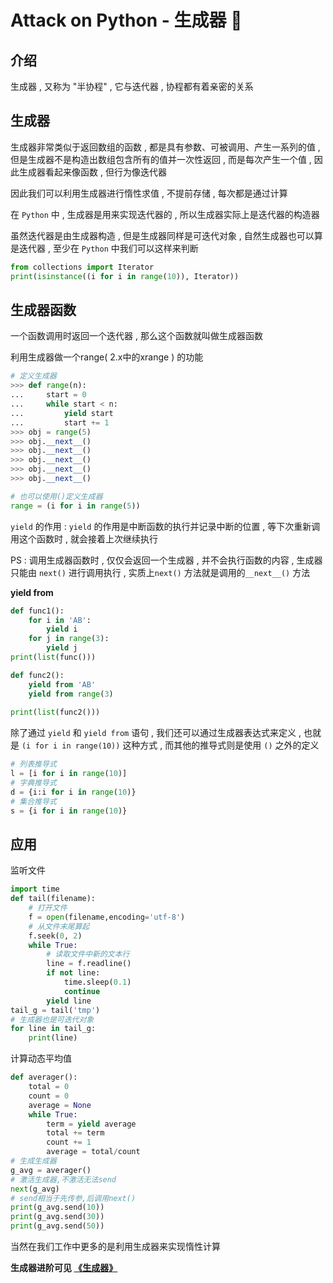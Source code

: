 #  Attack on Python - 生成器 🐍








<extoc></extoc>

## 介绍

生成器 , 又称为 "半协程" , 它与迭代器 , 协程都有着亲密的关系

## 生成器

生成器非常类似于返回数组的函数 , 都是具有参数、可被调用、产生一系列的值 , 但是生成器不是构造出数组包含所有的值并一次性返回 , 而是每次产生一个值 , 因此生成器看起来像函数 , 但行为像迭代器

因此我们可以利用生成器进行惰性求值 , 不提前存储 , 每次都是通过计算

在 `Python` 中 , 生成器是用来实现迭代器的 , 所以生成器实际上是迭代器的构造器

虽然迭代器是由生成器构造 , 但是生成器同样是可迭代对象 , 自然生成器也可以算是迭代器 , 至少在 `Python` 中我们可以这样来判断

```python
from collections import Iterator
print(isinstance((i for i in range(10)), Iterator))
```

## 生成器函数 

一个函数调用时返回一个迭代器 , 那么这个函数就叫做生成器函数

利用生成器做一个range( 2.x中的xrange ) 的功能

```python
# 定义生成器
>>> def range(n):
...		start = 0
... 	while start < n:
... 		yield start
...			start += 1
>>> obj = range(5)
>>> obj.__next__()
>>> obj.__next__()
>>> obj.__next__()
>>> obj.__next__()
>>> obj.__next__()

# 也可以使用()定义生成器
range = (i for i in range(5))
```

`yield` 的作用 :  `yield` 的作用是中断函数的执行并记录中断的位置 , 等下次重新调用这个函数时 , 就会接着上次继续执行

PS : 调用生成器函数时 , 仅仅会返回一个生成器 , 并不会执行函数的内容 , 生成器只能由 `next()`  进行调用执行 , 实质上`next()` 方法就是调用的` __next__() `  方法

**yield from**

```python
def func1():
    for i in 'AB':
        yield i
    for j in range(3):
        yield j
print(list(func()))

def func2():
    yield from 'AB'
    yield from range(3)
    
print(list(func2()))
```

除了通过 `yield` 和 `yield from` 语句 , 我们还可以通过生成器表达式来定义 , 也就是 `(i for i in range(10))` 这种方式 , 而其他的推导式则是使用 `()` 之外的定义 

```python
# 列表推导式
l = [i for i in range(10)]
# 字典推导式
d = {i:i for i in range(10)}
# 集合推导式
s = {i for i in range(10)}
```

## 应用

监听文件

```python
import time
def tail(filename):
    # 打开文件
    f = open(filename,encoding='utf-8')
    # 从文件末尾算起
    f.seek(0, 2) 
    while True:
        # 读取文件中新的文本行
        line = f.readline()  
        if not line:
            time.sleep(0.1)
            continue
        yield line
tail_g = tail('tmp')
# 生成器也是可迭代对象
for line in tail_g:
    print(line)
```

计算动态平均值

```python
def averager():
	total = 0
    count = 0
    average = None
    while True:
        term = yield average
        total += term
        count += 1
        average = total/count
# 生成生成器
g_avg = averager()
# 激活生成器,不激活无法send
next(g_avg)
# send相当于先传参,后调用next()
print(g_avg.send(10))
print(g_avg.send(30))
print(g_avg.send(50))
```

当然在我们工作中更多的是利用生成器来实现惰性计算

**生成器进阶可见 [《生成器》](https://attack-on-backend.github.io/tornado/#/generator)** 
